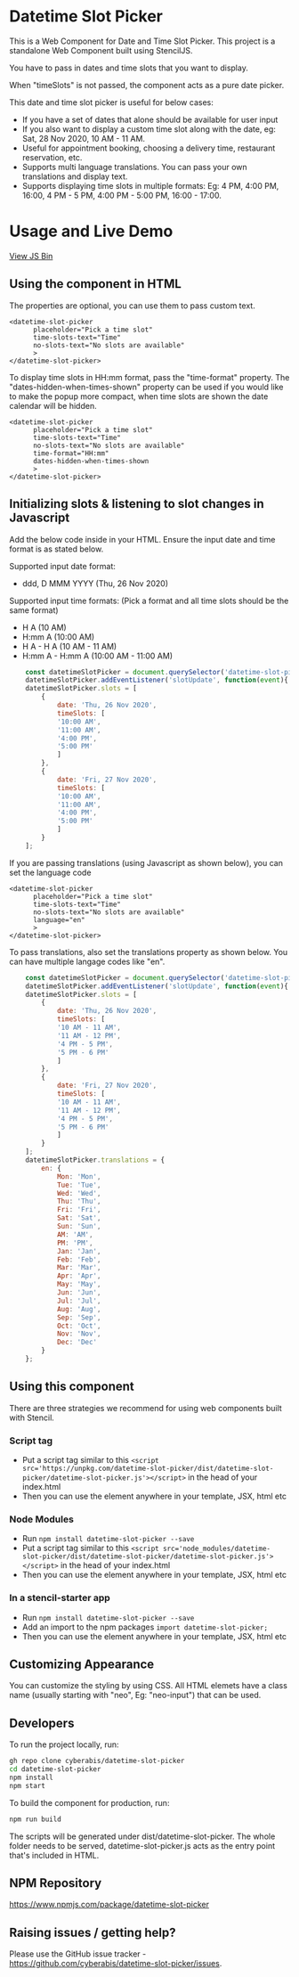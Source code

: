 # Datetime Slot Picker

This is a Web Component for Date and Time Slot Picker. This project is a standalone Web Component built using StencilJS.

You have to pass in dates and time slots that you want to display.

When "timeSlots" is not passed, the component acts as a pure date picker.

This date and time slot picker is useful for below cases:
- If you have a set of dates that alone should be available for user input
- If you also want to display a custom time slot along with the date, eg: Sat, 28 Nov 2020, 10 AM - 11 AM.
- Useful for appointment booking, choosing a delivery time, restaurant reservation, etc.
- Supports multi language translations. You can pass your own translations and display text.
- Supports displaying time slots in multiple formats: Eg: 4 PM, 4:00 PM, 16:00, 4 PM - 5 PM, 4:00 PM - 5:00 PM, 16:00 - 17:00.

# Usage and Live Demo

[View JS Bin](https://jsbin.com/yihufeg/edit?html,output)

## Using the component in HTML

The properties are optional, you can use them to pass custom text.

```
<datetime-slot-picker 
      placeholder="Pick a time slot" 
      time-slots-text="Time"
      no-slots-text="No slots are available"
      >
</datetime-slot-picker>
```

To display time slots in HH:mm format, pass the "time-format" property. The "dates-hidden-when-times-shown" property can be used if you would like to make the popup more compact, when time slots are shown the date calendar will be hidden.

```
<datetime-slot-picker 
      placeholder="Pick a time slot" 
      time-slots-text="Time"
      no-slots-text="No slots are available" 
      time-format="HH:mm"
      dates-hidden-when-times-shown
      >
</datetime-slot-picker>
```

## Initializing slots & listening to slot changes in Javascript

Add the below code inside <script></script> in your HTML. Ensure the input date and time format is as stated below.

Supported input date format: 
- ddd, D MMM YYYY (Thu, 26 Nov 2020)

Supported input time formats: (Pick a format and all time slots should be the same format)
- H A (10 AM)
- H:mm A (10:00 AM)
- H A - H A (10 AM - 11 AM)
- H:mm A - H:mm A (10:00 AM - 11:00 AM)

```javascript
    const datetimeSlotPicker = document.querySelector('datetime-slot-picker');
    datetimeSlotPicker.addEventListener('slotUpdate', function(event){ console.log('Updated Slot: ', event.detail) });
    datetimeSlotPicker.slots = [
        {
            date: 'Thu, 26 Nov 2020',
            timeSlots: [
            '10:00 AM',
            '11:00 AM',
            '4:00 PM',
            '5:00 PM'
            ]
        },
        {
            date: 'Fri, 27 Nov 2020',
            timeSlots: [
            '10:00 AM',
            '11:00 AM',
            '4:00 PM',
            '5:00 PM'
            ]
        }
    ];
```

If you are passing translations (using Javascript as shown below), you can set the language code

```
<datetime-slot-picker 
      placeholder="Pick a time slot" 
      time-slots-text="Time"
      no-slots-text="No slots are available" 
      language="en"
      >
</datetime-slot-picker>
```

To pass translations, also set the translations property as shown below. You can have multiple langage codes like "en".

```javascript
    const datetimeSlotPicker = document.querySelector('datetime-slot-picker');
    datetimeSlotPicker.addEventListener('slotUpdate', function(event){ console.log('Updated Slot: ', event.detail) });
    datetimeSlotPicker.slots = [
        {
            date: 'Thu, 26 Nov 2020',
            timeSlots: [
            '10 AM - 11 AM',
            '11 AM - 12 PM',
            '4 PM - 5 PM',
            '5 PM - 6 PM'
            ]
        },
        {
            date: 'Fri, 27 Nov 2020',
            timeSlots: [
            '10 AM - 11 AM',
            '11 AM - 12 PM',
            '4 PM - 5 PM',
            '5 PM - 6 PM'
            ]
        }
    ];
    datetimeSlotPicker.translations = {
        en: {
            Mon: 'Mon',
            Tue: 'Tue',
            Wed: 'Wed',
            Thu: 'Thu',
            Fri: 'Fri',
            Sat: 'Sat',
            Sun: 'Sun',
            AM: 'AM',
            PM: 'PM',
            Jan: 'Jan',
            Feb: 'Feb',
            Mar: 'Mar',
            Apr: 'Apr',
            May: 'May',
            Jun: 'Jun',
            Jul: 'Jul',
            Aug: 'Aug',
            Sep: 'Sep',
            Oct: 'Oct',
            Nov: 'Nov',
            Dec: 'Dec'
        }
    };
```

## Using this component

There are three strategies we recommend for using web components built with Stencil.

### Script tag

- Put a script tag similar to this `<script src='https://unpkg.com/datetime-slot-picker/dist/datetime-slot-picker/datetime-slot-picker.js'></script>` in the head of your index.html
- Then you can use the element anywhere in your template, JSX, html etc

### Node Modules
- Run `npm install datetime-slot-picker --save`
- Put a script tag similar to this `<script src='node_modules/datetime-slot-picker/dist/datetime-slot-picker/datetime-slot-picker.js'></script>` in the head of your index.html
- Then you can use the element anywhere in your template, JSX, html etc

### In a stencil-starter app
- Run `npm install datetime-slot-picker --save`
- Add an import to the npm packages `import datetime-slot-picker;`
- Then you can use the element anywhere in your template, JSX, html etc

## Customizing Appearance

You can customize the styling by using CSS. All HTML elemets have a class name (usually starting with "neo", Eg: "neo-input") that can be used.

## Developers

To run the project locally, run:

```bash
gh repo clone cyberabis/datetime-slot-picker
cd datetime-slot-picker
npm install
npm start
```

To build the component for production, run:

```bash
npm run build
```

The scripts will be generated under dist/datetime-slot-picker. 
The whole folder needs to be served, datetime-slot-picker.js acts as the entry point that's included in HTML.

## NPM Repository

https://www.npmjs.com/package/datetime-slot-picker

## Raising issues / getting help?

Please use the GitHub issue tracker - https://github.com/cyberabis/datetime-slot-picker/issues.